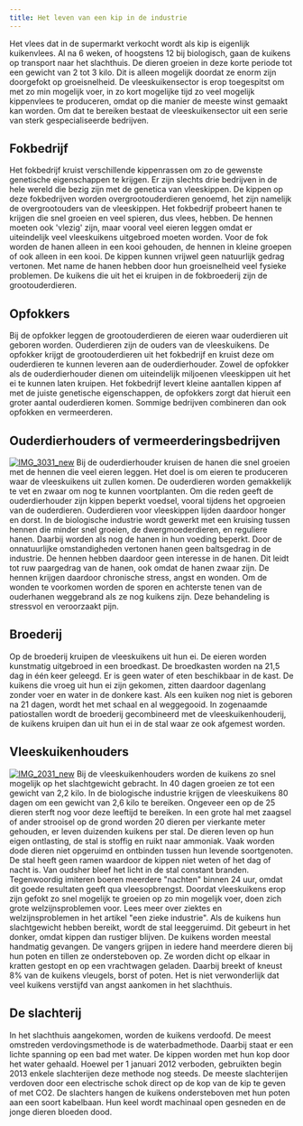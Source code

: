 ```yaml
---
title: Het leven van een kip in de industrie
---
```

Het vlees dat in de supermarkt verkocht wordt als kip is eigenlijk kuikenvlees. Al na 6 weken, of hoogstens 12 bij biologisch, gaan de kuikens op transport naar het slachthuis. De dieren groeien in deze korte periode tot een gewicht van 2 tot 3 kilo. Dit is alleen mogelijk doordat ze enorm zijn doorgefokt op groeisnelheid. De vleeskuikensector is erop toegespitst om met zo min mogelijk voer, in zo kort mogelijke tijd zo veel mogelijk kippenvlees te produceren, omdat op die manier de meeste winst gemaakt kan worden. Om dat te bereiken bestaat de vleeskuikensector uit een serie van sterk gespecialiseerde bedrijven.

## Fokbedrijf

Het fokbedrijf kruist verschillende kippenrassen om zo de gewenste genetische eigenschappen te krijgen. Er zijn slechts drie bedrijven in de hele wereld die bezig zijn met de genetica van vleeskippen. De kippen op deze fokbedrijven worden overgrootouderdieren genoemd, het zijn namelijk de overgrootouders van de vleeskippen. Het fokbedrijf probeert hanen te krijgen die snel groeien en veel spieren, dus vlees, hebben. De hennen moeten ook 'vlezig' zijn, maar vooral veel eieren leggen omdat er uiteindelijk veel vleeskuikens uitgebroed moeten worden. Voor de fok worden de hanen alleen in een kooi gehouden, de hennen in kleine groepen of ook alleen in een kooi. De kippen kunnen vrijwel geen natuurlijk gedrag vertonen. Met name de hanen hebben door hun groeisnelheid veel fysieke problemen. De kuikens die uit het ei kruipen in de fokbroederij zijn de grootouderdieren.

## Opfokkers

Bij de opfokker leggen de grootouderdieren de eieren waar ouderdieren uit geboren worden. Ouderdieren zijn de ouders van de vleeskuikens. De opfokker krijgt de grootouderdieren uit het fokbedrijf en kruist deze om ouderdieren te kunnen leveren aan de ouderdierhouder. Zowel de opfokker als de ouderdierhouder dienen om uiteindelijk miljoenen vleeskippen uit het ei te kunnen laten kruipen. Het fokbedrijf levert kleine aantallen kippen af met de juiste genetische eigenschappen, de opfokkers zorgt dat hieruit een groter aantal ouderdieren komen. Sommige bedrijven combineren dan ook opfokken en vermeerderen.

## Ouderdierhouders of vermeerderingsbedrijven

[![IMG_3031_new](http://www.ongehoord.info/wp-content/uploads/2013/09/IMG_3031_new.jpg)](http://www.ongehoord.info/wp-content/uploads/2013/09/IMG_3031_new.jpg) Bij de ouderdierhouder kruisen de hanen die snel groeien met de hennen die veel eieren leggen. Het doel is om eieren te produceren waar de vleeskuikens uit zullen komen. De ouderdieren worden gemakkelijk te vet en zwaar om nog te kunnen voortplanten. Om die reden geeft de ouderdierhouder zijn kippen beperkt voedsel, vooral tijdens het opgroeien van de ouderdieren. Ouderdieren voor vleeskippen lijden daardoor honger en dorst. In de biologische industrie wordt gewerkt met een kruising tussen hennen die minder snel groeien, de dwergmoederdieren, en reguliere hanen. Daarbij worden als nog de hanen in hun voeding beperkt. Door de onnatuurlijke omstandigheden vertonen hanen geen baltsgedrag in de industrie. De hennen hebben daardoor geen interesse in de hanen. Dit leidt tot ruw paargedrag van de hanen, ook omdat de hanen zwaar zijn. De hennen krijgen daardoor chronische stress, angst en wonden. Om de wonden te voorkomen worden de sporen en achterste tenen van de ouderhanen weggebrand als ze nog kuikens zijn. Deze behandeling is stressvol en veroorzaakt pijn.

## Broederij

Op de broederij kruipen de vleeskuikens uit hun ei. De eieren worden kunstmatig uitgebroed in een broedkast. De broedkasten worden na 21,5 dag in één keer geleegd. Er is geen water of eten beschikbaar in de kast. De kuikens die vroeg uit hun ei zijn gekomen, zitten daardoor dagenlang zonder voer en water in de donkere kast. Als een kuiken nog niet is geboren na 21 dagen, wordt het met schaal en al weggegooid. In zogenaamde patiostallen wordt de broederij gecombineerd met de vleeskuikenhouderij, de kuikens kruipen dan uit hun ei in de stal waar ze ook afgemest worden.

## Vleeskuikenhouders

[![IMG_2031_new](http://www.ongehoord.info/wp-content/uploads/2013/09/IMG_2031_new.jpg)](http://www.ongehoord.info/wp-content/uploads/2013/09/IMG_2031_new.jpg) Bij de vleeskuikenhouders worden de kuikens zo snel mogelijk op het slachtgewicht gebracht. In 40 dagen groeien ze tot een gewicht van 2,2 kilo. In de biologische industrie krijgen de vleeskuikens 80 dagen om een gewicht van 2,6 kilo te bereiken. Ongeveer een op de 25 dieren sterft nog voor deze leeftijd te bereiken. In een grote hal met zaagsel of ander strooisel op de grond worden 20 dieren per vierkante meter gehouden, er leven duizenden kuikens per stal. De dieren leven op hun eigen ontlasting, de stal is stoffig en ruikt naar ammoniak. Vaak worden dode dieren niet opgeruimd en ontbinden tussen hun levende soortgenoten. De stal heeft geen ramen waardoor de kippen niet weten of het dag of nacht is. Van oudsher bleef het licht in de stal constant branden. Tegenwoordig imiteren boeren meerdere "nachten" binnen 24 uur, omdat dit goede resultaten geeft qua vleesopbrengst. Doordat vleeskuikens erop zijn gefokt zo snel mogelijk te groeien op zo min mogelijk voer, doen zich grote welzijnsproblemen voor. Lees meer over ziektes en welzijnsproblemen in het artikel "een zieke industrie". Als de kuikens hun slachtgewicht hebben bereikt, wordt de stal leeggeruimd. Dit gebeurt in het donker, omdat kippen dan rustiger blijven. De kuikens worden meestal handmatig gevangen. De vangers grijpen in iedere hand meerdere dieren bij hun poten en tillen ze ondersteboven op. Ze worden dicht op elkaar in kratten gestopt en op een vrachtwagen geladen. Daarbij breekt of kneust 8% van de kuikens vleugels, borst of poten. Het is niet verwonderlijk dat veel kuikens verstijfd van angst aankomen in het slachthuis.

## De slachterij

In het slachthuis aangekomen, worden de kuikens verdoofd. De meest omstreden verdovingsmethode is de waterbadmethode. Daarbij staat er een lichte spanning op een bad met water. De kippen worden met hun kop door het water gehaald. Hoewel per 1 januari 2012 verboden, gebruikten begin 2013 enkele slachterijen deze methode nog steeds. De meeste slachterijen verdoven door een electrische schok direct op de kop van de kip te geven of met CO2. De slachters hangen de kuikens ondersteboven met hun poten aan een soort kabelbaan. Hun keel wordt machinaal open gesneden en de jonge dieren bloeden dood.